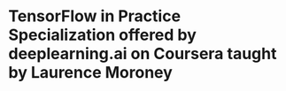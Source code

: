 # TensorFlow in Practice Specialization offered by deeplearning.ai on Coursera taught by Laurence Moroney
